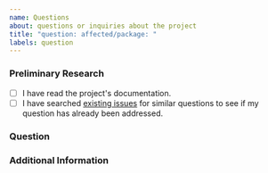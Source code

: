 ```yaml
---
name: Questions
about: questions or inquiries about the project
title: "question: affected/package: "
labels: question
---
```


### Preliminary Research

<!--
Please confirm the following before submitting your issue. Thanks!
-->

- [ ] I have read the project's documentation.
- [ ] I have searched [existing issues](https://github.com/trpc-group/tnet/issues) for similar questions to see if my question has already been addressed.

### Question

<!--
Ask your question or describe the issue you're facing. Be as clear and concise as possible.
-->

### Additional Information

<!--
If applicable, provide any additional information that may help clarify your question or inquiry.
-->
